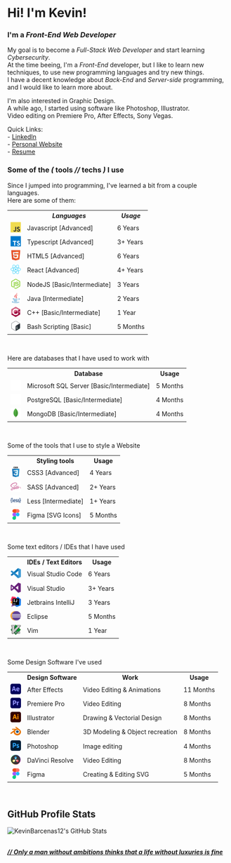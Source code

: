 <h1>Hi! I'm <b>Kevin</b>!</h1>

<h3>I'm a <i>Front-End Web Developer</i></h3>
<p>
  My goal is to become a <i>Full-Stack Web Developer</i> and start learning <i>Cybersecurity</i>.
  <br />
  At the time beeing, I'm a <i>Front-End</i> developer, but I like to learn new techniques, to use new programming languages and try new things.
  <br />
  I have a decent knowledge about <i>Back-End</i> and <i>Server-side</i> programming, and I would like to learn more about.
</p>
<p>
  I'm also interested in Graphic Design.
  <br />
  A while ago, I started using software like Photoshop, Illustrator.
  <br />
  Video editing on Premiere Pro, After Effects, Sony Vegas.
</p>
<p>
  Quick Links:<br />
   - <a href="https://linkedin.com/in/kevin-barcenas-23827a22b/">LinkedIn</a><br />
   - <a href="https://kevinbarcenas12.github.io/">Personal Website</a><br />
   - <a href="https://github.com/KevinBarcenas12/KevinBarcenas12/raw/main/assets/resume.pdf">Resume</a>
</p>

<h3>Some of the <i><b>(</b></i> tools <i> // </i> techs <i><b>)</b></i> I use</h3>
<p>
  Since I jumped into programming, I've learned a bit from a couple languages.
  <br />
  Here are some of them:
</p>

<p align="left">
<table>
  <tr>
    <th />
    <th><i>Languages</i></th>
    <th><i>Usage</i></th>
  </tr>
  <tr>
    <td><img src="assets/languages/javascript.svg" alt="" width="24" height="24" /></td>
    <td>Javascript [Advanced]</td>
    <td>6 Years</td>
  </tr>
  <tr>
    <td><img src="assets/languages/typescript.svg" alt="" width="24" height="24" /></td>
    <td>Typescript [Advanced]</td>
    <td>3+ Years</td>
  </tr>
  <tr>
    <td><img src="assets/languages/html5.svg" alt="" width="24" height="24" /></td>
    <td>HTML5 [Advanced]</td>
    <td>6 Years</td>
  </tr>
  <tr>
    <td><img src="assets/frameworks/react.svg" alt="" width="24" height="24" /></td>
    <td>React [Advanced]</td>
    <td>4+ Years</td>
  </tr>
  <tr>
    <td><img src="assets/nodejs.svg" alt="" width="24" height="24" /></td>
    <td>NodeJS [Basic/Intermediate]</td>
    <td>3 Years</td>
  </tr>
  <tr>
    <td><img src="assets/languages/java.svg" alt="" width="24" height="24" /></td>
    <td>Java [Intermediate]</td>
    <td>2 Years</td>
  </tr>
  <tr>
    <td><img src="assets/languages/cpp.svg" alt="" width="24" height="24" /></td>
    <td>C++ [Basic/Intermediate]</td>
    <td>1 Year</td>
  </tr>
  <tr>
    <td><img src="assets/languages/bash-scripting.svg" alt="" width="24" height="24" /></td>
    <td>Bash Scripting [Basic]</td>
    <td>5 Months</td>
  </tr>
</table>

<br />
<p>Here are databases that I have used to work with</p>

<table>
  <tr>
    <th></th>
    <th>Database</th>
    <th>Usage</th>
  </tr>
  <tr>
    <td><img src="assets/databases/microsoftsqlserver.svg" alt="" width="24" height="24" /></td>
    <td>Microsoft SQL Server [Basic/Intermediate]</td>
    <td>5 Months</td>
  </tr>
  <tr>
    <td><img src="assets/databases/postgresql.svg" alt="" width="24" height="24" /></td>
    <td>PostgreSQL [Basic/Intermediate]</td>
    <td>4 Months</td>
  </tr>
  <tr>
    <td><img src="assets/databases/mongodb.svg" alt="" width="24" height="24" /></td>
    <td>MongoDB [Basic/Intermediate]</td>
    <td>4 Months</td>
  </tr>
</table>

<br />
<p>Some of the tools that I use to style a Website</p>

<table>
  <tr>
    <th></th>
    <th>Styling tools</th>
    <th>Usage</th>
  </tr>
  <tr>
    <td><img src="assets/styles/css3.svg" alt="" width="24" height="24" /></td>
    <td>CSS3 [Advanced]</td>
    <td>4 Years</td>
  </tr>
  <tr>
    <td><img src="assets/styles/sass.svg" alt="" width="24" height="24" /></td>
    <td>SASS [Advanced]</td>
    <td>2+ Years</td>
  </tr>
  <tr>
    <td><img src="assets/styles/less.svg" alt="" width="24" height="24" /></td>
    <td>Less [Intermediate]</td>
    <td>1+ Years</td>
  </tr>
  <tr>
    <td><img src="assets/design-software/figma.svg" alt="" width="24" height="24" /></td>
    <td>Figma [SVG Icons]</td>
    <td>5 Months</td>
  </tr>
</table>

<br />
<p>Some text editors / IDEs that I have used</p>

<table>
  <tr>
    <th></th>
    <th>IDEs / Text Editors</th>
    <th>Usage</th>
  </tr>
  <tr>
    <td><img src="assets/text-editors/vscode.svg" alt="" width="24" height="24" /></td>
    <td>Visual Studio Code</td>
    <td>6 Years</td>
  </tr>
  <tr>
    <td><img src="assets/ides/visualstudio.svg" alt="" width="24" height="24" /></td>
    <td>Visual Studio</td>
    <td>3+ Years</td>
  </tr>
  <tr>
    <td><img src="assets/ides/intellij.svg" alt="" width="24" height="24" /></td>
    <td>Jetbrains IntelliJ</td>
    <td>3 Years</td>
  </tr>
  <tr>
    <td><img src="assets/ides/eclipse.svg" alt="" width="24" height="24" /></td>
    <td>Eclipse</td>
    <td>5 Months</td>
  </tr>
  <tr>
    <td><img src="assets/text-editors/vim.svg" alt="" width="24" height="24" /></td>
    <td>Vim</td>
    <td>1 Year</td>
  </tr>
</table>

<br />
<p>Some Design Software I've used</p>

<table>
  <tr>
    <th></th>
    <th>Design Software</th>
    <th>Work</th>
    <th>Usage</th>
  </tr>
  <tr>
    <td><img src="assets/design-software/aftereffects.svg" alt="" width="24" height="24" /></td>
    <td>After Effects</td>
    <td>Video Editing & Animations</td>
    <td>11 Months</td>
  </tr>
  <tr>
    <td><img src="assets/design-software/premierepro.svg" alt="" width="24" height="24" /></td>
    <td>Premiere Pro</td>
    <td>Video Editing</td>
    <td>8 Months</td>
  </tr>
  <tr>
    <td><img src="assets/design-software/illustrator.svg" alt="" width="24" height="24" /></td>
    <td>Illustrator</td>
    <td>Drawing & Vectorial Design</td>
    <td>8 Months</td>
  </tr>
  <tr>
    <td><img src="assets/design-software/blender.svg" alt="" width="24" height="24" /></td>
    <td>Blender</td>
    <td>3D Modeling & Object recreation</td>
    <td>8 Months</td>
  </tr>
  <tr>
    <td><img src="assets/design-software/photoshop.svg" alt="" width="24" height="24" /></td>
    <td>Photoshop</td>
    <td>Image editing</td>
    <td>4 Months</td>
  </tr>
  <tr>
    <td><img src="assets/design-software/davinciresolve.svg" alt="" width="24" height="24" /></td>
    <td>DaVinci Resolve</td>
    <td>Video Editing</td>
    <td>8 Months</td>
  </tr>
  <tr>
    <td><img src="assets/design-software/figma.svg" alt="" width="24" height="24" /></td>
    <td>Figma</td>
    <td>Creating & Editing SVG</td>
    <td>5 Months</td>
  </tr>
</table>
</p>

<br />
<h2>GitHub Profile Stats</h2>

<img src="https://github-readme-stats.vercel.app/api?username=kevinbarcenas12&show_icons=true&theme=dracula&hide=stars,issues" alt="KevinBarcenas12's GitHub Stats" />
<br />
<br />

<b><u><i>// Only a man without ambitions thinks that a life without luxuries is fine</i></u></b>
